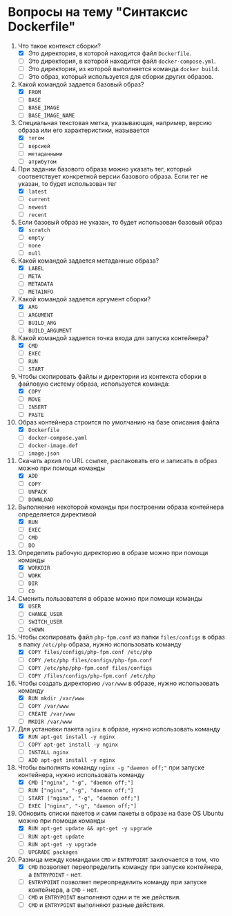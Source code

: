 # Вопросы на тему "Синтаксис Dockerfile"

1. Что такое контекст сборки?
    - [x] Это директория, в которой находится файл `Dockerfile`.
    - [ ] Это директория, в которой находится файл `docker-compose.yml`.
    - [ ] Это директория, из которой выполняется команда `docker build`.
    - [ ] Это образ, который используется для сборки других образов.
2. Какой командой задается базовый образ?
    - [x] `FROM`
    - [ ] `BASE`
    - [ ] `BASE_IMAGE`
    - [ ] `BASE_IMAGE_NAME`
3. Специальная текстовая метка, указывающая, например, версию образа или его характеристики, называется
    - [x] `тегом`
    - [ ] `версией`
    - [ ] `метаданными`
    - [ ] `атрибутом`
4. При задании базового образа можно указать тег, который соответствует конкретной версии базового образа. Если тег не указан, то будет использован тег
    - [x] `latest`
    - [ ] `current`
    - [ ] `newest`
    - [ ] `recent`
5. Если базовый образ не указан, то будет использован базовый образ
    - [x] `scratch`
    - [ ] `empty`
    - [ ] `none`
    - [ ] `null`
6. Какой командой задается метаданные образа?
    - [x] `LABEL`
    - [ ] `META`
    - [ ] `METADATA`
    - [ ] `METAINFO`
7. Какой командой задается аргумент сборки?
    - [x] `ARG`
    - [ ] `ARGUMENT`
    - [ ] `BUILD_ARG`
    - [ ] `BUILD_ARGUMENT`
8. Какой командой задается точка входа для запуска контейнера?
    - [x] `CMD`
    - [ ] `EXEC`
    - [ ] `RUN`
    - [ ] `START`
9. Чтобы скопировать файлы и директории из контекста сборки в файловую систему образа, используется команда:
    - [x] `COPY`
    - [ ] `MOVE`
    - [ ] `INSERT`
    - [ ] `PASTE`
10. Образ контейнера строится по умолчанию на базе описания файла
    - [x] `Dockerfile`
    - [ ] `docker-compose.yaml`
    - [ ] `docker-image.def`
    - [ ] `image.json`
11. Скачать архив по URL ссылке, распаковать его и записать в образ можно при помощи команды
    - [x] `ADD`
    - [ ] `COPY`
    - [ ] `UNPACK`
    - [ ] `DOWNLOAD`
12. Выполнение некоторой команды при построении образа контейнера определяется директивой
    - [x] `RUN`
    - [ ] `EXEC`
    - [ ] `CMD`
    - [ ] `DO`
13. Определить рабочую директорию в образе можно при помощи команды
    - [x] `WORKDIR`
    - [ ] `WORK`
    - [ ] `DIR`
    - [ ] `CD`
14. Сменить пользователя в образе можно при помощи команды
    - [x] `USER`
    - [ ] `CHANGE_USER`
    - [ ] `SWITCH_USER`
    - [ ] `CHOWN`
15. Чтобы скопировать файл `php-fpm.conf` из папки `files/configs` в образ в папку `/etc/php` образа, нужно использовать команду
    - [x] `COPY files/configs/php-fpm.conf /etc/php`
    - [ ] `COPY /etc/php files/configs/php-fpm.conf`
    - [ ] `COPY /etc/php/php-fpm.conf files/configs`
    - [ ] `COPY /files/configs/php-fpm.conf /etc/php`
16. Чтобы создать директорию `/var/www` в образе, нужно использовать команду
    - [x] `RUN mkdir /var/www`
    - [ ] `COPY /var/www`
    - [ ] `CREATE /var/www`
    - [ ] `MKDIR /var/www`
17. Для установки пакета `nginx` в образе, нужно использовать команду
    - [x] `RUN apt-get install -y nginx`
    - [ ] `COPY apt-get install -y nginx`
    - [ ] `INSTALL nginx`
    - [ ] `ADD apt-get install -y nginx`
18. Чтобы выполнять команду `nginx -g "daemon off;"` при запуске контейнера, нужно использовать команду
    - [x] `CMD ["nginx", "-g", "daemon off;"]`
    - [ ] `RUN ["nginx", "-g", "daemon off;"]`
    - [ ] `START ["nginx", "-g", "daemon off;"]`
    - [ ] `EXEC ["nginx", "-g", "daemon off;"]`
19. Обновить списки пакетов и сами пакеты в образе на базе OS Ubuntu можно при помощи команды
    - [x] `RUN apt-get update && apt-get -y upgrade`
    - [ ] `RUN apt-get update`
    - [ ] `RUN apt-get -y upgrade`
    - [ ] `UPGRADE packages`
20. Разница между командами `CMD` и `ENTRYPOINT` заключается в том, что
    - [x] `CMD` позволяет переопределить команду при запуске контейнера, а `ENTRYPOINT` - нет.
    - [ ] `ENTRYPOINT` позволяет переопределить команду при запуске контейнера, а `CMD` - нет.
    - [ ] `CMD` и `ENTRYPOINT` выполняют одни и те же действия.
    - [ ] `CMD` и `ENTRYPOINT` выполняют разные действия.
